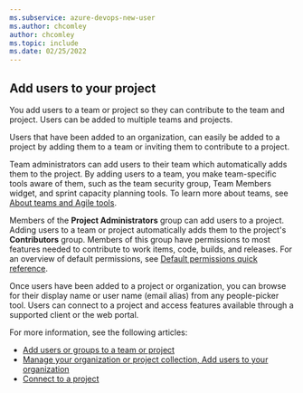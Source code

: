 ```yaml
---
ms.subservice: azure-devops-new-user
ms.author: chcomley
author: chcomley
ms.topic: include
ms.date: 02/25/2022
---
```


<a id="add-users"></a>

## Add users to your project 

You add users to a team or project so they can contribute to the team and project. Users can be added to multiple teams and projects. 

Users that have been added to an organization, can easily be added to a project by adding them to a team or inviting them to contribute to a project.  

Team administrators can add users to their team which automatically adds them to the project. By adding users to a team, you make team-specific tools aware of them, such as the team security group, Team Members widget, and sprint capacity planning tools. To learn more about teams, see [About teams and Agile tools](../../organizations/settings/about-teams-and-settings.md).

Members of the **Project Administrators** group can add users to a project.  Adding users to a team or project automatically adds them to the project's **Contributors** group. Members of this group have permissions to most features needed to contribute to work items, code, builds, and releases. For an overview of default permissions, see [Default permissions quick reference](../../organizations/security/permissions-access.md).

 Once users have been added to a project or organization, you can browse for their display name or user name (email alias) from any people-picker tool. Users can connect to a project and access features available through a supported client or the web portal. 
 
For more information, see the following articles: 
- [Add users or groups to a team or project](../../organizations/security/add-users-team-project.md) 
- [Manage your organization or project collection, Add users to your organization](../../user-guide/manage-organization-collection.md)
- [Connect to a project](../../organizations/projects/connect-to-projects.md) 
 
